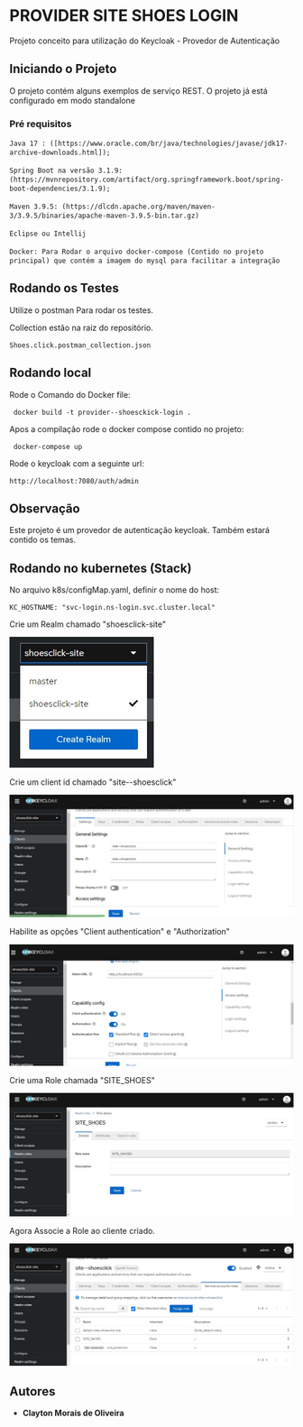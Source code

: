 # PROVIDER SITE SHOES LOGIN

Projeto conceito para utilização do Keycloak - Provedor de Autenticação

## Iniciando o Projeto

O projeto contém alguns exemplos de serviço REST. O projeto já está configurado em modo standalone

### Pré requisitos

```
Java 17 : ([https://www.oracle.com/br/java/technologies/javase/jdk17-archive-downloads.html]);

Spring Boot na versão 3.1.9:  (https://mvnrepository.com/artifact/org.springframework.boot/spring-boot-dependencies/3.1.9);

Maven 3.9.5: (https://dlcdn.apache.org/maven/maven-3/3.9.5/binaries/apache-maven-3.9.5-bin.tar.gz)

Eclipse ou Intellij

Docker: Para Rodar o arquivo docker-compose (Contido no projeto principal) que contém a imagem do mysql para facilitar a integração

```

## Rodando os Testes

Utilize o postman Para rodar os testes.

Collection estão na raiz do repositório.


```
Shoes.click.postman_collection.json
```

## Rodando local

Rode o Comando do Docker file:

```
 docker build -t provider--shoesckick-login .
```

Apos a compilação rode o docker compose contido no projeto:

```
 docker-compose up
```

Rode o keycloak com a seguinte url:

```
http://localhost:7080/auth/admin
```


## Observação

Este projeto é um provedor de autenticação keycloak. Também estará contido os temas.

## Rodando no kubernetes (Stack)

No arquivo k8s/configMap.yaml, definir o nome do host:

```
KC_HOSTNAME: "svc-login.ns-login.svc.cluster.local"
```

Crie um Realm chamado "shoesclick-site"

![alt text](https://github.com/shoesclick/provider--shoesclick-login/blob/master/img/CreateRealm.jpg?raw=true)

Crie um client id chamado "site--shoesclick"

![alt text](https://github.com/shoesclick/provider--shoesclick-login/blob/master/img/CreateClient.jpg?raw=true)

Habilite as opções "Client authentication" e "Authorization"

![alt text](https://github.com/shoesclick/provider--shoesclick-login/blob/master/img/ClientAuthentication.jpg?raw=true)

Crie uma Role chamada "SITE_SHOES"

![alt text](https://github.com/shoesclick/provider--shoesclick-login/blob/master/img/CreateRole.jpg?raw=true)

Agora Associe a Role ao cliente criado.

![alt text](https://github.com/shoesclick/provider--shoesclick-login/blob/master/img/AssociateClientRealm.jpg?raw=true)


## Autores

* **Clayton Morais de Oliveira**
